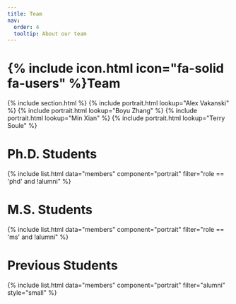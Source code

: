 ```yaml
---
title: Team
nav:
  order: 4
  tooltip: About our team
---
```


# {% include icon.html icon="fa-solid fa-users" %}Team

{% include section.html %}
{% include portrait.html lookup="Alex Vakanski" %}
{% include portrait.html lookup="Boyu Zhang" %}
{% include portrait.html lookup="Min Xian" %}
{% include portrait.html lookup="Terry Soule" %}

# Ph.D. Students

{% include list.html data="members" component="portrait" filter="role == 'phd' and !alumni" %}

# M.S. Students

{% include list.html data="members" component="portrait" filter="role == 'ms' and !alumni" %}

# Previous Students

{% include list.html data="members" component="portrait" filter="alumni" style="small" %}
